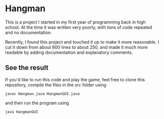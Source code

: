 # Hangman

This is a project I started in my first year of programming back in high school. At the time it was written very poorly,
with tons of code repeated and no documentation.

Recently, I found this project and touched it up to make it more reasonable. I cut it down from about 800 lines to about 250, and made it much more readable by adding documentation and explanatory comments.

## See the result

If you'd like to run this code and play the game, feel free to clone this repository, compile the files in the src folder
using 

`javac Hangman.java HangmanGUI.java`

and then run the program using

`java HangmanGUI`
